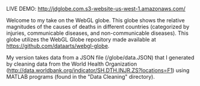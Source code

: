 
LIVE DEMO: http://jdglobe.com.s3-website-us-west-1.amazonaws.com/

Welcome to my take on the WebGL globe. This globe shows the relative magnitudes of the causes of deaths in different countries (categorized by injuries, communicable diseases, and non-communicable diseases). This globe utilizes the WebGL Globe repository made available at https://github.com/dataarts/webgl-globe. 

My version takes data from a JSON file (/globe/data.JSON) that I generated by cleaning data from the World Health Organization (http://data.worldbank.org/indicator/SH.DTH.INJR.ZS?locations=F1) using MATLAB programs (found in the "Data Cleaning" directory). 
